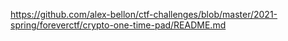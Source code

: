 https://github.com/alex-bellon/ctf-challenges/blob/master/2021-spring/foreverctf/crypto-one-time-pad/README.md
